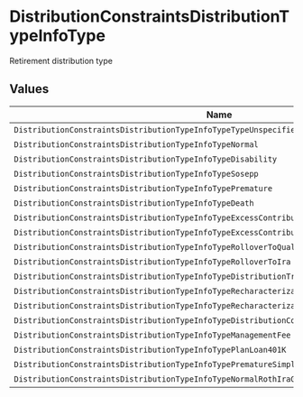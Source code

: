 # DistributionConstraintsDistributionTypeInfoType

Retirement distribution type


## Values

| Name                                                                                        | Value                                                                                       |
| ------------------------------------------------------------------------------------------- | ------------------------------------------------------------------------------------------- |
| `DistributionConstraintsDistributionTypeInfoTypeTypeUnspecified`                            | TYPE_UNSPECIFIED                                                                            |
| `DistributionConstraintsDistributionTypeInfoTypeNormal`                                     | NORMAL                                                                                      |
| `DistributionConstraintsDistributionTypeInfoTypeDisability`                                 | DISABILITY                                                                                  |
| `DistributionConstraintsDistributionTypeInfoTypeSosepp`                                     | SOSEPP                                                                                      |
| `DistributionConstraintsDistributionTypeInfoTypePremature`                                  | PREMATURE                                                                                   |
| `DistributionConstraintsDistributionTypeInfoTypeDeath`                                      | DEATH                                                                                       |
| `DistributionConstraintsDistributionTypeInfoTypeExcessContributionRemovalBeforeTaxDeadline` | EXCESS_CONTRIBUTION_REMOVAL_BEFORE_TAX_DEADLINE                                             |
| `DistributionConstraintsDistributionTypeInfoTypeExcessContributionRemovalAfterTaxDeadline`  | EXCESS_CONTRIBUTION_REMOVAL_AFTER_TAX_DEADLINE                                              |
| `DistributionConstraintsDistributionTypeInfoTypeRolloverToQualifiedPlan`                    | ROLLOVER_TO_QUALIFIED_PLAN                                                                  |
| `DistributionConstraintsDistributionTypeInfoTypeRolloverToIra`                              | ROLLOVER_TO_IRA                                                                             |
| `DistributionConstraintsDistributionTypeInfoTypeDistributionTransfer`                       | DISTRIBUTION_TRANSFER                                                                       |
| `DistributionConstraintsDistributionTypeInfoTypeRecharacterizationPriorYear`                | RECHARACTERIZATION_PRIOR_YEAR                                                               |
| `DistributionConstraintsDistributionTypeInfoTypeRecharacterizationCurrentYear`              | RECHARACTERIZATION_CURRENT_YEAR                                                             |
| `DistributionConstraintsDistributionTypeInfoTypeDistributionConversion`                     | DISTRIBUTION_CONVERSION                                                                     |
| `DistributionConstraintsDistributionTypeInfoTypeManagementFee`                              | MANAGEMENT_FEE                                                                              |
| `DistributionConstraintsDistributionTypeInfoTypePlanLoan401K`                               | PLAN_LOAN_401K                                                                              |
| `DistributionConstraintsDistributionTypeInfoTypePrematureSimpleIraLessThan2Years`           | PREMATURE_SIMPLE_IRA_LESS_THAN_2_YEARS                                                      |
| `DistributionConstraintsDistributionTypeInfoTypeNormalRothIraGreaterThan5Years`             | NORMAL_ROTH_IRA_GREATER_THAN_5_YEARS                                                        |